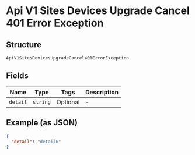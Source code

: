 
# Api V1 Sites Devices Upgrade Cancel 401 Error Exception

## Structure

`ApiV1SitesDevicesUpgradeCancel401ErrorException`

## Fields

| Name | Type | Tags | Description |
|  --- | --- | --- | --- |
| `detail` | `string` | Optional | - |

## Example (as JSON)

```json
{
  "detail": "detail6"
}
```

